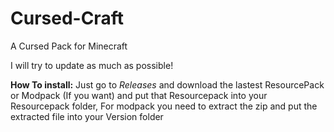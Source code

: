 # Cursed-Craft
A Cursed Pack for Minecraft

I will try to update as much as possible!

**How To install:**
Just go to *Releases* and download the lastest ResourcePack or Modpack (If you want) and put that Resourcepack into your Resourcepack folder, For modpack you need to extract the zip and put the extracted file into your Version folder
